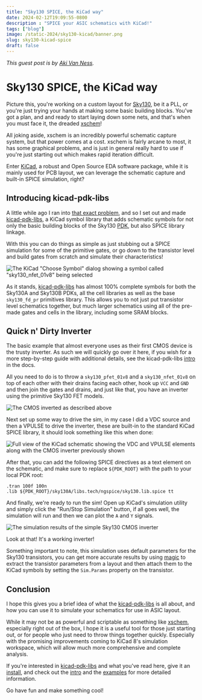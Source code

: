 ```yaml
---
title: "Sky130 SPICE, the KiCad way"
date: 2024-02-12T19:09:55-0800
description : "SPICE your ASIC schematics with KiCad!"
tags: ["blog"]
image: /static-2024/sky130-kicad/banner.png
slug: sky130-kicad-spice
draft: false
---
```


_This guest post is by [Aki Van Ness]._

# Sky130 SPICE, the KiCad way

Picture this, you're working on a custom layout for [Sky130], be it a PLL, or you're just trying your hands at making some basic building blocks. You've got a plan, and and ready to start laying down some nets, and that's when you must face it, the dreaded [xschem]!

All joking aside, xschem is an incredibly powerful schematic capture system, but that power comes at a cost. xschem is fairly arcane to most, it has some graphical problems, and is just in general really hard to use if you're just starting out which makes rapid iteration difficult.

Enter [KiCad], a robust and Open Source EDA software package, while it is mainly used for PCB layout, we can leverage the schematic capture and built-in SPICE simulation, right?

## Introducing kicad-pdk-libs

A little while ago I ran into [that exact problem](https://twitter.com/lethalbit/status/1498345181359321091), and so I set out and made [kicad-pdk-libs], a KiCad symbol library that adds schematic symbols for not only the basic building blocks of the Sky130 [PDK], but also SPICE library linkage.

With this you can do things as simple as just stubbing out a SPICE simulation for some of the primitive gates, or go down to the transistor level and build gates from scratch and simulate their characteristics!

![The KiCad "Choose Symbol" dialog showing a symbol called "sky130_nfet_01v8" being selected](/static-2024/sky130-kicad/kicad_nfet.png)

As it stands, [kicad-pdk-libs] has almost 100% complete symbols for both the Sky130A and Sky130B PDKs, all the cell libraries as well as the base `sky130_fd_pr` primitives library. This allows you to not just put transistor level schematics together, but much larger schematics using all of the pre-made gates and cells in the library, including some SRAM blocks.

## Quick n' Dirty Inverter

The basic example that almost everyone uses as their first CMOS device is the trusty inverter. As such we will quickly go over it here, if you wish for a more step-by-step guide with additional details, see the kicad-pdk-libs [intro] in the docs.

All you need to do is to throw a `sky130_pfet_01v8` and a `sky130_nfet_01v8` on top of each other with their drains facing each other, hook up `VCC` and `GND` and then join the gates and drains, and just like that, you have an inverter using the primitive Sky130 FET models.

![The CMOS inverted as described above](/static-2024/sky130-kicad/inverter_sch.png)

Next set up some way to drive the sim, in my case I did a VDC source and then a VPULSE to drive the inverter, these are built-in to the standard KiCad SPICE library, it should look something like this when done:

![Full view of the KiCad schematic showing the VDC and VPULSE elements along with the CMOS inverter previously shown](/static-2024/sky130-kicad/schema.png)

After that, you can add the following SPICE directives as a text element on the schematic, and make sure to replace `${PDK_ROOT}` with the path to your local PDK root:

```spice
.tran 100f 100n
.lib ${PDK_ROOT}/sky130A/libs.tech/ngspice/sky130.lib.spice tt
```

And finally, we're ready to run the sim! Open up KiCad's simulation utility and simply click the "Run/Stop Simulation" button, if all goes well, the simulation will run and then we can plot the `A` and `Y` signals.

![The simulation results of the simple Sky130 CMOS inverter](/static-2024/sky130-kicad/sim_results.png)

Look at that! It's a working inverter!

Something important to note, this simulation uses default parameters for the Sky130 transistors, you can get more accurate results by using [magic] to extract the transistor parameters from a layout and then attach them to the KiCad symbols by setting the `Sim.Params` property on the transistor.

## Conclusion

I hope this gives you a brief idea of what the [kicad-pdk-libs] is all about, and how you can use it to simulate your schematics for use in ASIC layout.

While it may not be as powerful and scriptable as something like [xschem], especially right out of the box, I hope it is a useful tool for those just starting out, or for people who just need to throw things together quickly. Especially with the promising improvements coming to KiCad 8's simulation workspace, which will allow much more comprehensive and complete analysis.

If you're interested in [kicad-pdk-libs] and what you've read here, give it an [install], and check out the [intro] and the [examples] for more detailed information.

Go have fun and make something cool!


[Aki Van Ness]: https://chaos.social/@lethalbit
[PDK]: https://www.zerotoasiccourse.com/terminology/pdk/
[Sky130]: https://skywater-pdk.readthedocs.io/en/main/
[xschem]: https://xschem.sourceforge.io/stefan/index.html
[KiCad]: https://kicad.org/
[magic]: http://opencircuitdesign.com/magic/
[kicad-pdk-libs]: https://github.com/lethalbit/kicad-pdk-libs
[install]: https://github.com/lethalbit/kicad-pdk-libs/blob/main/docs/install.md
[intro]: https://github.com/lethalbit/kicad-pdk-libs/blob/main/docs/intro.md
[examples]: https://github.com/lethalbit/kicad-pdk-libs/tree/main/examples
